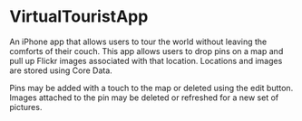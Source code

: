 # VirtualTouristApp

An iPhone app that allows users to tour the world without leaving the 
comforts of their couch. This app allows users to drop pins on a map and 
pull up Flickr images associated with that location. Locations and images 
are stored using Core Data.

Pins may be added with a touch to the map or deleted using the edit button.
Images attached to the pin may be deleted or refreshed for a new set of pictures.
